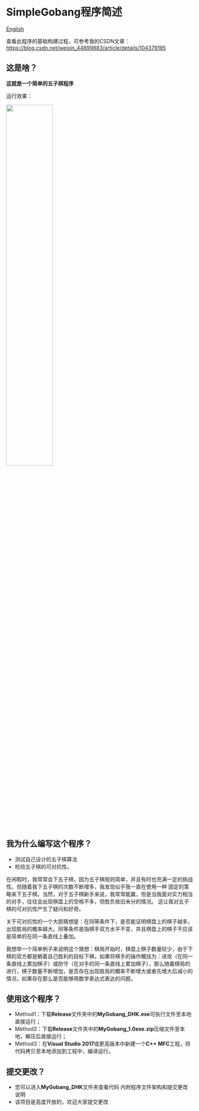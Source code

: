 SimpleGobang程序简述 
=======
[English](https://github.com/Vaczzy/MFC-SimpleGobang/master/README_EN.md)

查看此程序的基础构建过程，可参考我的CSDN文章：https://blog.csdn.net/weixin_44899883/article/details/104379195
## 这是啥？
**这就是一个简单的五子棋程序**

运行效果：

<img src="https://github.com/Vaczzy/MFC-SimpleGobang/raw/master/GIF/demo5.gif" width=50% height=50%>

## 我为什么编写这个程序？
* 测试自己设计的五子棋算法
* 检验五子棋的可对抗性。

在闲暇时，我常常会下五子棋，因为五子棋规则简单，并且有时也充满一定的挑战性。但随着我下五子棋的次数不断增多，我发现似乎我一直在使用一种
固定的策略来下五子棋。当然，对于五子棋新手来说，我常常能赢，但是当我面对实力相当的对手，往往会出现棋盘上的空格不多，但胜负依旧未分的情况。
这让我对五子棋的可对抗性产生了疑问和好奇。

关于可对抗性的一个大胆猜想是：在同等条件下，是否能证明棋盘上的棋子越多，出现胜局的概率越大。同等条件是指棋手双方水平不变，并且棋盘上的棋子不应该是简单的在同一条直线上叠加。

我想举一个简单例子来说明这个猜想：棋局开始时，棋盘上棋子数量较少，由于下棋的双方都是朝着自己胜利的目标下棋，如果将棋手的操作概括为：进攻（在同一条直线上累加棋子）或防守（在对手的同一条直线上累加棋子），那么随着棋局的进行，棋子数量不断增加，是否存在出现胜局的概率不断增大或者先增大后减小的情况，如果存在那么是否能够用数学表达式表达的问题。
## 使用这个程序？
* Method1：下载**Release**文件夹中的**MyGobang_DHK.exe**可执行文件至本地直接运行；
* Method2：下载**Release**文件夹中的**MyGobang_1.0exe.zip**压缩文件至本地，解压后直接运行；
* Method3：在**Visual Studio 2017**或更高版本中新建一个**C++ MFC**工程，将代码拷贝至本地添加到工程中，编译运行。
## 提交更改？
* 您可以进入**MyGobang_DHK**文件夹查看代码 内附程序文件架构和提交更改说明
* 该项目是高度开放的，欢迎大家提交更改
